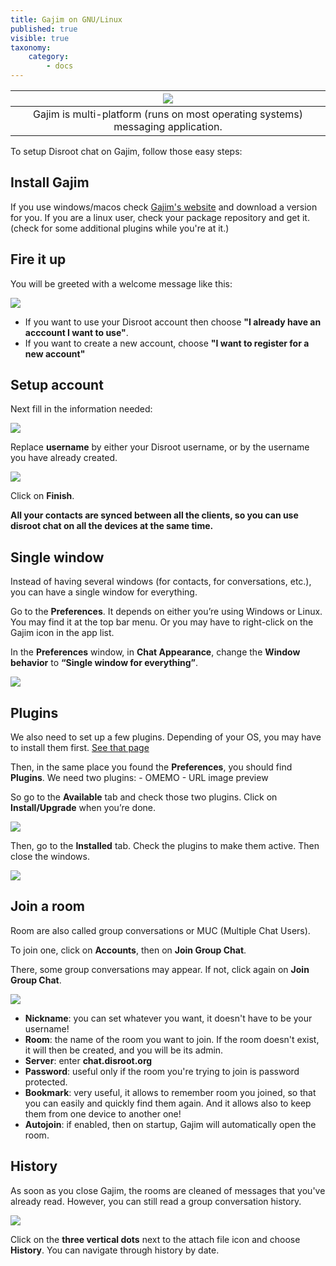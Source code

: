 ```yaml
---
title: Gajim on GNU/Linux
published: true
visible: true
taxonomy:
    category:
        - docs
---
```


|![](/start/icons/gajim.png)|
|:--:|
|Gajim is multi-platform (runs on most operating systems) messaging application.|

To setup Disroot chat on Gajim, follow those easy steps:

## Install Gajim
If you use windows/macos check [Gajim's website](https://gajim.org/downloads.php) and download a version for you.
If you are a linux user, check your package repository and get it. (check for some additional plugins while you're at it.)

## Fire it up
You will be greeted with a welcome message like this:

![](en/01_creation.png)

- If you want to use your Disroot account then choose **"I already have an acccount I want to use"**.
- If you want to create a new account, choose **"I want to register for a new account"**

## Setup account
Next fill in the information needed:

![](en/02_creation.png)

Replace **username** by either your Disroot username, or by the username you have already created.

![](en/03_creation.png)

Click on **Finish**.

**All your contacts are synced between all the clients, so you can use disroot chat on all the devices at the same time.**

## Single window
Instead of having several windows (for contacts, for conversations, etc.), you can have a single window for everything.

Go to the **Preferences**. It depends on either you’re using Windows or Linux.
You may find it at the top bar menu. Or you may have to right-click on the Gajim icon in the app list.

In the **Preferences** window, in **Chat Appearance**, change the **Window behavior** to **“Single window for everything”**.

![](en/04_windows.png)

## Plugins
We also need to set up a few plugins.
Depending of your OS, you may have to install them first. [See that page](https://dev.gajim.org/gajim/gajim-plugins)

Then, in the same place you found the **Preferences**, you should find **Plugins**. We need two plugins:
    - OMEMO
    - URL image preview

So go to the **Available** tab and check those two plugins. Click on **Install/Upgrade** when you’re done.

![](en/05_plugins.png)

Then, go to the **Installed** tab. Check the plugins to make them active. Then close the windows.

![](en/06_plugins.png)

## Join a room
Room are also called group conversations or MUC (Multiple Chat Users).

To join one, click on **Accounts**, then on **Join Group Chat**.

There, some group conversations may appear. If not, click again on  **Join Group Chat**.

![](en/07_join.png)

- **Nickname**: you can set whatever you want, it doesn't have to be your username!
- **Room**: the name of the room you want to join. If the room doesn't exist, it will then be created, and you will be its admin.
- **Server**: enter **chat.disroot.org**
- **Password**: useful only if the room you're trying to join is password protected.
- **Bookmark**: very useful, it allows to remember room you joined, so that you can easily and quickly find them again. And it allows also to keep them from one device to another one!
- **Autojoin**: if enabled, then on startup, Gajim will automatically open the room.


## History
As soon as you close Gajim, the rooms are cleaned of messages that you've already read.
However, you can still read a group conversation history.

![](en/08_history.png)

Click on the **three vertical dots** next to the attach file icon and choose **History**.
You can navigate through history by date.
